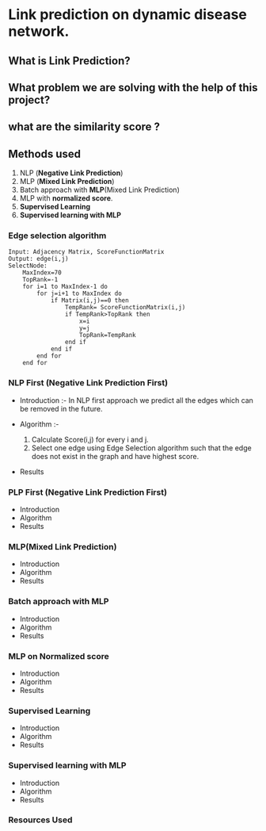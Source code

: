 ﻿# Link prediction on dynamic disease network.
## What is Link Prediction?

##  What problem we are solving with the help of this project?
 
## what are the similarity score ?

## Methods used 
1. NLP (**Negative Link Prediction**)
2. MLP (**Mixed Link Prediction**) 
3. Batch approach with **MLP**(Mixed Link Prediction) 
4. MLP with **normalized score**.
5. **Supervised Learning**
6. **Supervised learning with MLP**

### Edge selection algorithm

```
Input: Adjacency Matrix, ScoreFunctionMatrix
Output: edge(i,j)
SelectNode:
    MaxIndex=70
    TopRank=-1
    for i=1 to MaxIndex-1 do
        for j=i+1 to MaxIndex do
            if Matrix(i,j)==0 then
                TempRank= ScoreFunctionMatrix(i,j)
                if TempRank>TopRank then
                    x=i
                    y=j
                    TopRank=TempRank
                end if
            end if
        end for
    end for
```

### NLP First (Negative Link Prediction First)
* Introduction :- In NLP first approach we predict all the edges which can be removed in the future.
* Algorithm :-
    1. Calculate Score(i,j) for every i and j.
    2. Select one edge using Edge Selection algorithm such that the edge does not exist in the graph and have highest score.
    

* Results 

### PLP First (Negative Link Prediction First)
* Introduction
* Algorithm
* Results 

### MLP(Mixed Link Prediction)
* Introduction
* Algorithm
* Results

### Batch approach with MLP
* Introduction
* Algorithm
* Results

### MLP on Normalized score
* Introduction
* Algorithm
* Results

### Supervised Learning
* Introduction
* Algorithm
* Results

### Supervised learning with MLP
* Introduction
* Algorithm
* Results

### Resources Used